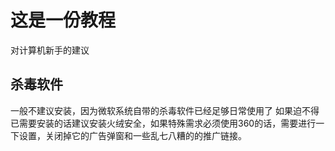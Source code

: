 # 这是一份教程
对计算机新手的建议
## 杀毒软件
一般不建议安装，因为微软系统自带的杀毒软件已经足够日常使用了
如果迫不得已需要安装的话建议安装火绒安全，如果特殊需求必须使用360的话，需要进行一下设置，关闭掉它的广告弹窗和一些乱七八糟的的推广链接。

